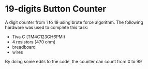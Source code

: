 # 19-digits Button Counter
A digit counter from 1 to 19 using brute force algorithm.
The following hardware was used to complete this task:

- Tiva C (TM4C123GH6PMI)
- 4 resistors (470 ohm)
- breadboard
- wires

By doing some edits to the code, the counter can count from 0 to 99
